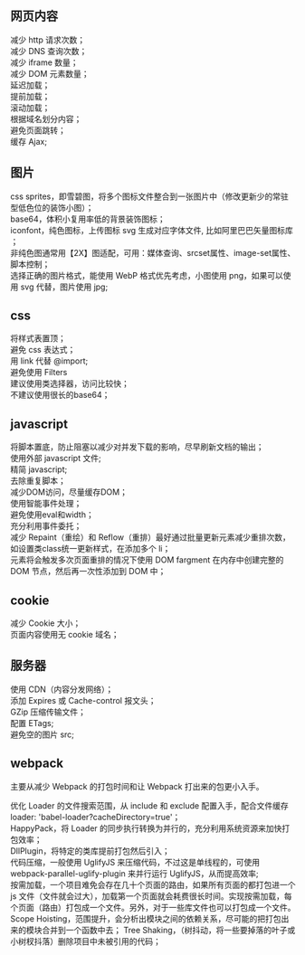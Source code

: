 ## 网页内容

减少 http 请求次数；  
减少 DNS 查询次数；  
减少 iframe 数量；  
减少 DOM 元素数量；  
延迟加载；  
提前加载；  
滚动加载；  
根据域名划分内容；  
避免页面跳转；  
缓存 Ajax;  

## 图片

css sprites，即雪碧图，将多个图标文件整合到一张图片中（修改更新少的常驻型低色位的装饰小图）；  
base64，体积小复用率低的背景装饰图标；  
iconfont，纯色图标，上传图标 svg 生成对应字体文件, 比如阿里巴巴矢量图标库 ；  
非纯色图通常用【2X】图适配，可用：媒体查询、srcset属性、image-set属性、脚本控制；  
选择正确的图片格式，能使用 WebP 格式优先考虑，小图使用 png，如果可以使用 svg 代替，图片使用 jpg;

## css

将样式表置顶；  
避免 css 表达式；  
用 link 代替 @import;  
避免使用 Filters  
建议使用类选择器，访问比较快；  
不建议使用很长的base64；  

## javascript

将脚本置底，防止阻塞以减少对并发下载的影响，尽早刷新文档的输出；  
使用外部 javascript 文件;  
精简 javascript;  
去除重复脚本；  
减少DOM访问，尽量缓存DOM；  
使用智能事件处理；  
避免使用eval和width；  
充分利用事件委托；  
减少 Repaint（重绘）和 Reflow（重排）最好通过批量更新元素减少重排次数，如设置类class统一更新样式，在添加多个 li；  
元素将会触发多次页面重排的情况下使用 DOM fargment 在内存中创建完整的 DOM 节点，然后再一次性添加到 DOM 中；

## cookie

减少 Cookie 大小；  
页面内容使用无 cookie 域名；

## 服务器

使用 CDN（内容分发网络）；  
添加 Expires 或 Cache-control 报文头；  
GZip 压缩传输文件；  
配置 ETags;  
避免空的图片 src;

## webpack
主要从减少 Webpack 的打包时间和让 Webpack 打出来的包更小入手。

优化 Loader 的文件搜索范围，从 include 和 exclude 配置入手，配合文件缓存 loader: 'babel-loader?cacheDirectory=true'；  
HappyPack，将 Loader 的同步执行转换为并行的，充分利用系统资源来加快打包效率；  
DllPlugin，将特定的类库提前打包然后引入；  
代码压缩，一般使用 UglifyJS 来压缩代码，不过这是单线程的，可使用 webpack-parallel-uglify-plugin 来并行运行 UglifyJS，从而提高效率;  
按需加载，一个项目难免会存在几十个页面的路由，如果所有页面的都打包进一个 js 文件（文件就会过大），加载第一个页面就会耗费很长时间。实现按需加载，每个页面（路由）打包成一个文件。另外，对于一些库文件也可以打包成一个文件。  
Scope Hoisting，范围提升，会分析出模块之间的依赖关系，尽可能的把打包出来的模块合并到一个函数中去；
Tree Shaking，（树抖动，将一些要掉落的叶子或小树杈抖落）删除项目中未被引用的代码；

